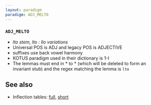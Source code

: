 ```yaml
---
layout: paradigm
paradigm: ADJ_MELTO
---
```

### ` ADJ_MELTO `

* _lto stem, lto : llo variations_
* Universal POS is ADJ and legacy POS is ADJECTIVE
* suffixes use back vowel harmony
* KOTUS paradigm used in their dictionary is 1-I
* The lemmas must end in * to * (which will be deleted to form an invariant stub) and the regex matching the lemma is ` lto `

## See also

* Inflection tables: [full](gen/M/melto.html), [short](gen/M/melto_wikt.html)

